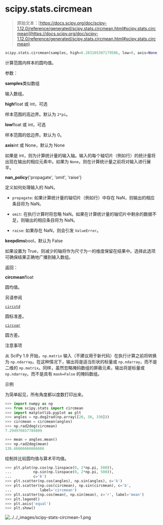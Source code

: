 # scipy.stats.circmean

> 原始文本：[https://docs.scipy.org/doc/scipy-1.12.0/reference/generated/scipy.stats.circmean.html#scipy.stats.circmean](https://docs.scipy.org/doc/scipy-1.12.0/reference/generated/scipy.stats.circmean.html#scipy.stats.circmean)

```py
scipy.stats.circmean(samples, high=6.283185307179586, low=0, axis=None, nan_policy='propagate', *, keepdims=False)
```

计算范围内样本的圆均值。

参数：

**samples**类似数组

输入数组。

**high**float 或 int，可选

样本范围的高边界。默认为 `2*pi`。

**low**float 或 int，可选

样本范围的低边界。默认为 0。

**axis**int 或 None，默认为 None

如果是 int，则为计算统计量的输入轴。输入的每个轴切片（例如行）的统计量将出现在输出的相应元素中。如果为 `None`，则在计算统计量之前将对输入进行展平。

**nan_policy**{'propagate', 'omit', 'raise'}

定义如何处理输入的 NaN。

+   `propagate`: 如果计算统计量的轴切片（例如行）中存在 NaN，则输出的相应条目将为 NaN。

+   `omit`: 在执行计算时将忽略 NaN。如果在计算统计量的轴切片中剩余的数据不足，则输出的相应条目将为 NaN。

+   `raise`: 如果存在 NaN，则会引发 `ValueError`。

**keepdims**bool，默认为 False

如果设置为 True，则减少的轴将作为尺寸为一的维度保留在结果中。选择此选项可确保结果正确地广播到输入数组。

返回：

**circmean**float

圆均值。

另请参阅

[`circstd`](scipy.stats.circstd.html#scipy.stats.circstd "scipy.stats.circstd")

圆标准差。

[`circvar`](scipy.stats.circvar.html#scipy.stats.circvar "scipy.stats.circvar")

圆方差。

注意事项

从 SciPy 1.9 开始，`np.matrix` 输入（不建议用于新代码）在执行计算之前将转换为 `np.ndarray`。在这种情况下，输出将是适当形状的标量或 `np.ndarray`，而不是二维的 `np.matrix`。同样，虽然忽略掩码数组的屏蔽元素，输出将是标量或 `np.ndarray`，而不是具有 `mask=False` 的掩码数组。

示例

为简单起见，所有角度都以度数打印出来。

```py
>>> import numpy as np
>>> from scipy.stats import circmean
>>> import matplotlib.pyplot as plt
>>> angles = np.deg2rad(np.array([20, 30, 330]))
>>> circmean = circmean(angles)
>>> np.rad2deg(circmean)
7.294976657784009 
```

```py
>>> mean = angles.mean()
>>> np.rad2deg(mean)
126.66666666666666 
```

绘制并比较圆均值与算术平均值。

```py
>>> plt.plot(np.cos(np.linspace(0, 2*np.pi, 500)),
...          np.sin(np.linspace(0, 2*np.pi, 500)),
...          c='k')
>>> plt.scatter(np.cos(angles), np.sin(angles), c='k')
>>> plt.scatter(np.cos(circmean), np.sin(circmean), c='b',
...             label='circmean')
>>> plt.scatter(np.cos(mean), np.sin(mean), c='r', label='mean')
>>> plt.legend()
>>> plt.axis('equal')
>>> plt.show() 
```

![../../_images/scipy-stats-circmean-1.png](../Images/32f1821249b7f3e9005512de0bbb2e45.png)
